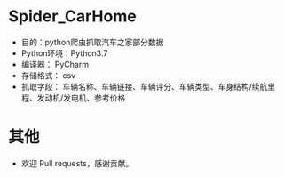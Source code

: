 # Spider_CarHome
- 目的：python爬虫抓取汽车之家部分数据
- Python环境：Python3.7
- 编译器： PyCharm
- 存储格式： csv
- 抓取字段： 车辆名称、车辆链接、车辆评分、车辆类型、车身结构/续航里程、发动机/发电机、参考价格

# 其他

- 欢迎 Pull requests，感谢贡献。